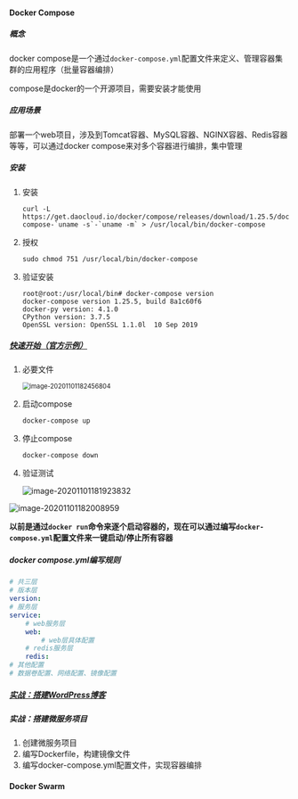 #### Docker Compose

##### 概念

docker compose是一个通过`docker-compose.yml`配置文件来定义、管理容器集群的应用程序（批量容器编排）

compose是docker的一个开源项目，需要安装才能使用

##### 应用场景

部署一个web项目，涉及到Tomcat容器、MySQL容器、NGINX容器、Redis容器等等，可以通过docker compose来对多个容器进行编排，集中管理

##### 安装

1. 安装

   ```shell
   curl -L https://get.daocloud.io/docker/compose/releases/download/1.25.5/docker-compose-`uname -s`-`uname -m` > /usr/local/bin/docker-compose
   ```

2. 授权

   ```shell
   sudo chmod 751 /usr/local/bin/docker-compose
   ```

3. 验证安装

   ```shell
   root@root:/usr/local/bin# docker-compose version
   docker-compose version 1.25.5, build 8a1c60f6
   docker-py version: 4.1.0
   CPython version: 3.7.5
   OpenSSL version: OpenSSL 1.1.0l  10 Sep 2019	
   ```

##### [快速开始（官方示例）](https://docs.docker.com/compose/gettingstarted/)

1. 必要文件

   <img src="https://i.loli.net/2020/11/01/oKkQtw1jpM7HTCy.png" alt="image-20201101182456804" style="zoom:80%;" />

2. 启动compose

   ```shell
   docker-compose up
   ```

3. 停止compose

   ```shell
   docker-compose down
   ```

4. 验证测试

   ![image-20201101181923832](https://i.loli.net/2020/11/01/cUO5KCq3uhWPef7.png)

![image-20201101182008959](https://i.loli.net/2020/11/01/RAuQW3La59InOmf.png)

**以前是通过`docker run`命令来逐个启动容器的，现在可以通过编写`docker-compose.yml`配置文件来一键启动/停止所有容器**

##### docker compose.yml编写规则

```yaml
# 共三层
# 版本层
version:
# 服务层
service:
	# web服务层
	web:
		# web层具体配置
	# redis服务层
	redis:
# 其他配置
# 数据卷配置、网络配置、镜像配置
```

##### [实战：搭建WordPress博客](https://docs.docker.com/compose/wordpress/)

##### 实战：搭建微服务项目

1. 创建微服务项目
2. 编写Dockerfile，构建镜像文件
3. 编写docker-compose.yml配置文件，实现容器编排

#### Docker Swarm

